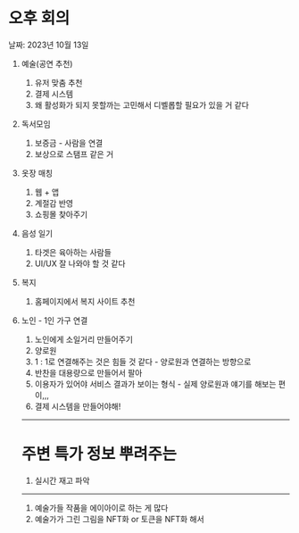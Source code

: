 # 오후 회의

날짜: 2023년 10월 13일

1. 예술(공연 추천)
    1. 유저 맞춤 추천
    2. 결제 시스템
    3. 왜 활성화가 되지 못할까는 고민해서 디벨롭할 필요가 있을 거 같다
2. 독서모임
    1. 보증금 - 사람을 연결
    2. 보상으로 스탬프 같은 거
3. 옷장 매칭
    1. 웹 + 앱
    2. 계절감 반영
    3. 쇼핑몰 찾아주기
4. 음성 일기
    1. 타겟은 육아하는 사람들
    2. UI/UX 잘 나와야 할 것 같다
5. 복지
    1. 홈페이지에서 복지 사이트 추천
6. 노인 - 1인 가구 연결
    1. 노인에게 소일거리 만들어주기
    2. 양로원
    3. 1 : 1로 연결해주는 것은 힘들 것 같다 - 양로원과 연결하는 방향으로
    4. 반찬을 대용량으로 만들어서 팔아
    5. 이용자가 있어야 서비스 결과가 보이는 형식 - 실제 양로원과 얘기를 해보는 편이,,,
    6. 결제 시스템을 만들어야해!
    
    ---
    
    # 주변 특가 정보 뿌려주는
    
    1. 실시간 재고 파악
    
    ---
    
    1. 예술가들 작품을 에이아이로 하는 게 많다
    2. 예술가가 그린 그림을 NFT화 or 토큰을 NFT화 해서